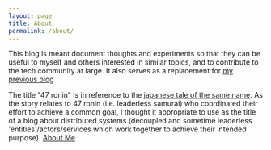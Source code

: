 ```yaml
---
layout: page
title: About
permalink: /about/
---
```


This blog is meant document thoughts and experiments so that they can be useful to myself and others interested in similar topics, and to contribute to the tech community at large. It also serves as a replacement for <a href="http://www.bhameyie.wordpress.com"> my previous blog</a>

The title "47 ronin" is in reference to the <a href="http://en.wikipedia.org/wiki/Forty-seven_Ronin"> japanese tale of the same name</a>. As the story relates to 47 ronin (i.e. leaderless samurai) who coordinated their effort to achieve a common goal, I thought it appropriate to use as the title of a blog about distributed systems (decoupled and sometime leaderless 'entities'/actors/services which work together to achieve their intended purpose).
<a href="http://www.bhameyie.com" class="button alt"> About Me </a>
